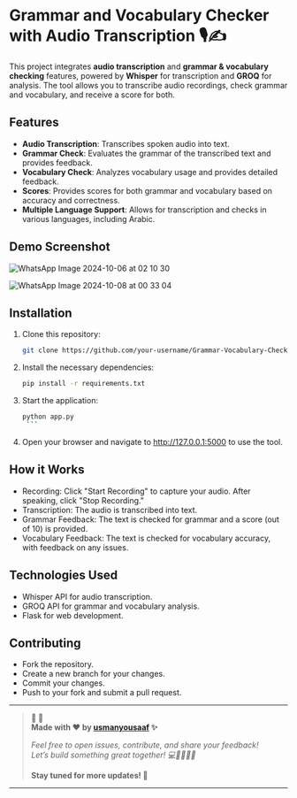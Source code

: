 # Grammar and Vocabulary Checker with Audio Transcription 🎙️✍️

This project integrates **audio transcription** and **grammar & vocabulary checking** features, powered by **Whisper** for transcription and **GROQ** for analysis. The tool allows you to transcribe audio recordings, check grammar and vocabulary, and receive a score for both. 

## Features
- **Audio Transcription**: Transcribes spoken audio into text.
- **Grammar Check**: Evaluates the grammar of the transcribed text and provides feedback.
- **Vocabulary Check**: Analyzes vocabulary usage and provides detailed feedback.
- **Scores**: Provides scores for both grammar and vocabulary based on accuracy and correctness.
- **Multiple Language Support**: Allows for transcription and checks in various languages, including Arabic.

## Demo Screenshot
![WhatsApp Image 2024-10-06 at 02 10 30](https://github.com/user-attachments/assets/bac5f5e0-af32-4e81-9def-062507c1b45a)

![WhatsApp Image 2024-10-08 at 00 33 04](https://github.com/user-attachments/assets/b9a1ee26-6a8a-4cb9-b10d-dd58dc3bd07d)


## Installation

1. Clone this repository:
   ```bash
   git clone https://github.com/your-username/Grammar-Vocabulary-Checker.git
   ```

3. Install the necessary dependencies:
      ``` bash
    pip install -r requirements.txt
      ```

4. Start the application:
      ``` bash
   python app.py
       ```
5. Open your browser and navigate to http://127.0.0.1:5000 to use the tool.



## How it Works
- Recording: Click "Start Recording" to capture your audio. After speaking, click "Stop Recording."
- Transcription: The audio is transcribed into text.
- Grammar Feedback: The text is checked for grammar and a score (out of 10) is provided.
- Vocabulary Feedback: The text is checked for vocabulary accuracy, with feedback on any issues.
  
## Technologies Used
- Whisper API for audio transcription.
- GROQ API for grammar and vocabulary analysis.
- Flask for web development.
  
## Contributing
- Fork the repository.
- Create a new branch for your changes.
- Commit your changes.
- Push to your fork and submit a pull request.

---

> **🚨 🚨**  
> **Made with ❤️ by [usmanyousaaf](https://github.com/usmanyousaaf) ✨**
> 
> *Feel free to open issues, contribute, and share your feedback!*  
> *Let’s build something great together! 💻👩‍💻👨‍💻*
> 
> **Stay tuned for more updates! 🚀**

---


